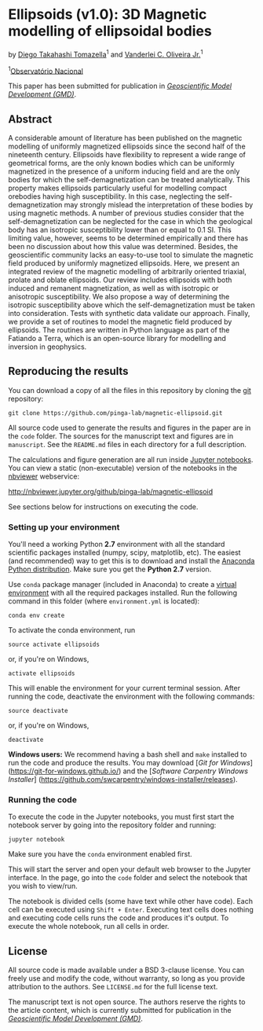 # Ellipsoids (v1.0): 3D Magnetic modelling of ellipsoidal bodies

by
[Diego Takahashi Tomazella](http://www.pinga-lab.org/people/tomazella.html)<sup>1</sup> and
[Vanderlei C. Oliveira Jr.](http://www.pinga-lab.org/people/oliveira-jr.html)<sup>1</sup>

<sup>1</sup>[Observatório Nacional](http://www.on.br/index.php/pt-br/)

This paper has been submitted for publication in 
[*Geoscientific Model Development (GMD)*](http://www.geoscientific-model-development.net/).


## Abstract

A considerable amount of literature has been published on the magnetic 
modelling of uniformly magnetized ellipsoids since the second half of 
the nineteenth century. Ellipsoids have flexibility to represent a wide 
range of geometrical forms, are the only known bodies which can be 
uniformly magnetized in the presence of a uniform inducing field and 
are the only bodies for which the self-demagnetization can be treated 
analytically. This property makes ellipsoids particularly useful for 
modelling compact orebodies having high susceptibility. In this case, 
neglecting the self-demagnetization may strongly mislead the interpretation 
of these bodies by using magnetic methods. A number of previous studies 
consider that the self-demagnetization can be neglected for the case in 
which the geological body has an isotropic susceptibility lower than or 
equal to 0.1 SI. This limiting value, however, seems to be determined 
empirically and there has been no discussion about how this value was 
determined. Besides, the geoscientific community lacks an easy-to-use 
tool to simulate the magnetic field produced by uniformly magnetized 
ellipsoids. Here, we present an integrated review of the magnetic 
modelling of arbitrarily oriented triaxial, prolate and oblate 
ellipsoids. Our review includes ellipsoids with both induced and 
remanent magnetization, as well as with isotropic or anisotropic 
susceptibility. We also propose a 
way of determining the isotropic susceptibility above which the 
self-demagnetization must be taken into consideration. Tests with 
synthetic data validate our approach. Finally, we provide a set 
of routines to model the magnetic field produced 
by ellipsoids. The routines are written in Python language as 
part of the Fatiando a Terra, which is an open-source library 
for modelling and inversion in geophysics.


## Reproducing the results

You can download a copy of all the files in this repository by cloning the
[git](https://git-scm.com/) repository:

    git clone https://github.com/pinga-lab/magnetic-ellipsoid.git


All source code used to generate the results and figures in the paper are in
the `code` folder. The sources for the manuscript text and figures are in `manuscript`.
See the `README.md` files in each directory for a full description.

The calculations and figure generation are all run inside
[Jupyter notebooks](http://jupyter.org/).
You can view a static (non-executable) version of the notebooks in the
[nbviewer](https://nbviewer.jupyter.org/) webservice:

http://nbviewer.jupyter.org/github/pinga-lab/magnetic-ellipsoid

See sections below for instructions on executing the code.


### Setting up your environment

You'll need a working Python **2.7** environment with all the standard
scientific packages installed (numpy, scipy, matplotlib, etc).  The easiest
(and recommended) way to get this is to download and install the
[Anaconda Python distribution](http://continuum.io/downloads#all).
Make sure you get the **Python 2.7** version.

Use `conda` package manager (included in Anaconda) to create a
[virtual environment](https://conda.io/docs/using/envs.html) with
all the required packages installed.
Run the following command in this folder (where `environment.yml`
is located):

    conda env create

To activate the conda environment, run

    source activate ellipsoids

or, if you're on Windows,

    activate ellipsoids

This will enable the environment for your current terminal session.
After running the code, deactivate the environment with the following
commands:

    source deactivate

or, if you're on Windows,

    deactivate


**Windows users:** We recommend having a bash shell and `make` installed
to run the code and produce the results. You may download [*Git for Windows*]
(https://git-for-windows.github.io/) and the [*Software Carpentry Windows Installer*]
(https://github.com/swcarpentry/windows-installer/releases).


### Running the code

To execute the code in the Jupyter notebooks, you must first start the
notebook server by going into the repository folder and running:

    jupyter notebook

Make sure you have the `conda` environment enabled first.

This will start the server and open your default web browser to the Jupyter
interface. In the page, go into the `code` folder and select the
notebook that you wish to view/run.

The notebook is divided cells (some have text while other have code).
Each cell can be executed using `Shift + Enter`.
Executing text cells does nothing and executing code cells runs the code
and produces it's output.
To execute the whole notebook, run all cells in order.


## License

All source code is made available under a BSD 3-clause license.  You can freely
use and modify the code, without warranty, so long as you provide attribution
to the authors.  See `LICENSE.md` for the full license text.

The manuscript text is not open source. The authors reserve the rights to the
article content, which is currently submitted for publication in the
[*Geoscientific Model Development (GMD)*](http://www.geoscientific-model-development.net/).
